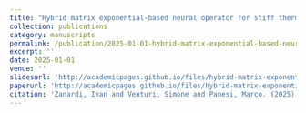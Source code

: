 ```yaml
---
title: "Hybrid matrix exponential-based neural operator for stiff thermochemical kinetics"
collection: publications
category: manuscripts
permalink: /publication/2025-01-01-hybrid-matrix-exponential-based-neural-operator-for-stiff-thermochemical-kinetics
excerpt: ''
date: 2025-01-01
venue: ''
slidesurl: 'http://academicpages.github.io/files/hybrid-matrix-exponential-based-neural-operator-for-stiff-thermochemical-kinetics_slides.pdf'
paperurl: 'http://academicpages.github.io/files/hybrid-matrix-exponential-based-neural-operator-for-stiff-thermochemical-kinetics.pdf'
citation: 'Zanardi, Ivan and Venturi, Simone and Panesi, Marco. (2025). &quot;Hybrid matrix exponential-based neural operator for stiff thermochemical kinetics.&quot; <i></i>.'
---
```

